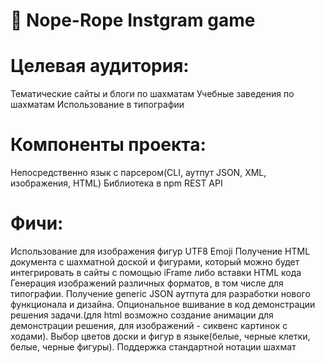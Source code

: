 # 🐍 Nope-Rope Instgram game
# Целевая аудитория:

Тематические сайты и блоги по шахматам
Учебные заведения по шахматам
Использование в типографии
# Компоненты проекта:

Непосредственно язык с парсером(CLI, аутпут JSON, XML, изображения, HTML)
Библиотека в npm
REST API
# Фичи:

Использование для изображения фигур UTF8 Emoji
Получение HTML документа с шахматной доской и фигурами, который можно будет интегрировать в сайты с помощью iFrame либо вставки HTML кода
Генерация изображений различных форматов, в том числе для типографии.
Получение generic JSON аутпута для разработки нового функционала и дизайна.
Опциональное вшивание в код демонстрации решения задачи.(для html возможно создание анимации для демонстрации решения, для изображений - сиквенс картинок с ходами).
Выбор цветов доски и фигур в языке(белые, черные клетки, белые, черные фигуры).
Поддержка стандартной нотации шахмат
